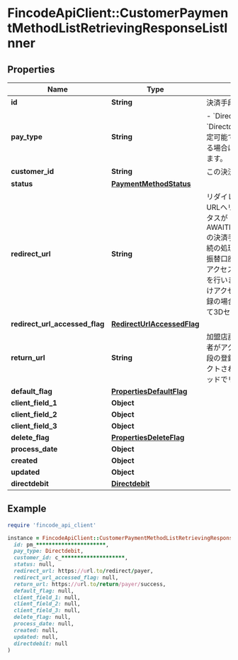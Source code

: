 # FincodeApiClient::CustomerPaymentMethodListRetrievingResponseListInner

## Properties

| Name | Type | Description | Notes |
| ---- | ---- | ----------- | ----- |
| **id** | **String** | 決済手段ID  | [optional] |
| **pay_type** | **String** | - &#x60;Directdebit&#x60;   ※ 現時点では&#x60;Directdebit&#x60;（口座振替）のみ指定可能です。カード情報を取得する場合は カード取得API を使用します。  | [optional] |
| **customer_id** | **String** | この決済手段が紐づく顧客のID  | [optional] |
| **status** | [**PaymentMethodStatus**](PaymentMethodStatus.md) |  | [optional] |
| **redirect_url** | **String** | リダイレクトURL \\ 購入者をこのURLへリダイレクトさせ、ステータスがAWAITING_CUSTOMER_ACTION の決済手段を有効化するための後続の処理へ誘導してください。   - 振替口座登録の場合： このURLにアクセスして振替口座登録の承認を行います。このURLには1度だけアクセスできます。 - カード登録の場合： このURLにアクセスして3Dセキュア認証を行います。  | [optional] |
| **redirect_url_accessed_flag** | [**RedirectUrlAccessedFlag**](RedirectUrlAccessedFlag.md) |  | [optional] |
| **return_url** | **String** | 加盟店戻りURL（成功時）\\ 購入者がアクションを完了し、決済手段の登録に成功した際にリダイレクトされるURLです。\\ POSTメソッドでリダイレクトがされます。  | [optional] |
| **default_flag** | [**PropertiesDefaultFlag**](PropertiesDefaultFlag.md) |  | [optional] |
| **client_field_1** | **Object** |  | [optional] |
| **client_field_2** | **Object** |  | [optional] |
| **client_field_3** | **Object** |  | [optional] |
| **delete_flag** | [**PropertiesDeleteFlag**](PropertiesDeleteFlag.md) |  | [optional] |
| **process_date** | **Object** |  | [optional] |
| **created** | **Object** |  | [optional] |
| **updated** | **Object** |  | [optional] |
| **directdebit** | [**Directdebit**](Directdebit.md) |  | [optional] |

## Example

```ruby
require 'fincode_api_client'

instance = FincodeApiClient::CustomerPaymentMethodListRetrievingResponseListInner.new(
  id: pm_**********************,
  pay_type: Directdebit,
  customer_id: c_********************,
  status: null,
  redirect_url: https://url.to/redirect/payer,
  redirect_url_accessed_flag: null,
  return_url: https://url.to/return/payer/success,
  default_flag: null,
  client_field_1: null,
  client_field_2: null,
  client_field_3: null,
  delete_flag: null,
  process_date: null,
  created: null,
  updated: null,
  directdebit: null
)
```

